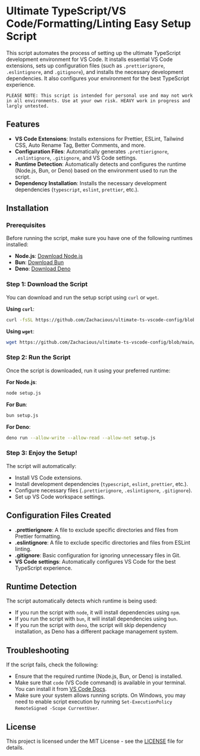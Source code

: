 # Ultimate TypeScript/VS Code/Formatting/Linting Easy Setup Script

This script automates the process of setting up the ultimate TypeScript development environment for VS Code. It installs essential VS Code extensions, sets up configuration files (such as `.prettierignore`, `.eslintignore`, and `.gitignore`), and installs the necessary development dependencies. It also configures your environment for the best TypeScript experience.

```
PLEASE NOTE: This script is intended for personal use and may not work in all environments. Use at your own risk. HEAVY work in progress and largly untested.
```

## Features

- **VS Code Extensions**: Installs extensions for Prettier, ESLint, Tailwind CSS, Auto Rename Tag, Better Comments, and more.
- **Configuration Files**: Automatically generates `.prettierignore`, `.eslintignore`, `.gitignore`, and VS Code settings.
- **Runtime Detection**: Automatically detects and configures the runtime (Node.js, Bun, or Deno) based on the environment used to run the script.
- **Dependency Installation**: Installs the necessary development dependencies (`typescript`, `eslint`, `prettier`, etc.).

## Installation

### Prerequisites

Before running the script, make sure you have one of the following runtimes installed:

- **Node.js**: [Download Node.js](https://nodejs.org/)
- **Bun**: [Download Bun](https://bun.sh/)
- **Deno**: [Download Deno](https://deno.land/)

### Step 1: Download the Script

You can download and run the setup script using `curl` or `wget`.

**Using `curl`**:

```bash
curl -fsSL https://github.com/Zachacious/ultimate-ts-vscode-config/blob/main/setup.js -o setup.js
```

**Using `wget`**:

```bash
wget https://github.com/Zachacious/ultimate-ts-vscode-config/blob/main/setup.js -O setup.js
```

### Step 2: Run the Script

Once the script is downloaded, run it using your preferred runtime:

**For Node.js**:

```bash
node setup.js
```

**For Bun**:

```bash
bun setup.js
```

**For Deno**:

```bash
deno run --allow-write --allow-read --allow-net setup.js
```

### Step 3: Enjoy the Setup!

The script will automatically:

- Install VS Code extensions.
- Install development dependencies (`typescript`, `eslint`, `prettier`, etc.).
- Configure necessary files (`.prettierignore`, `.eslintignore`, `.gitignore`).
- Set up VS Code workspace settings.

## Configuration Files Created

- **.prettierignore**: A file to exclude specific directories and files from Prettier formatting.
- **.eslintignore**: A file to exclude specific directories and files from ESLint linting.
- **.gitignore**: Basic configuration for ignoring unnecessary files in Git.
- **VS Code settings**: Automatically configures VS Code for the best TypeScript experience.

## Runtime Detection

The script automatically detects which runtime is being used:

- If you run the script with `node`, it will install dependencies using `npm`.
- If you run the script with `bun`, it will install dependencies using `bun`.
- If you run the script with `deno`, the script will skip dependency installation, as Deno has a different package management system.

## Troubleshooting

If the script fails, check the following:

- Ensure that the required runtime (Node.js, Bun, or Deno) is installed.
- Make sure that `code` (VS Code command) is available in your terminal. You can install it from [VS Code Docs](https://code.visualstudio.com/docs/editor/command-line).
- Make sure your system allows running scripts. On Windows, you may need to enable script execution by running `Set-ExecutionPolicy RemoteSigned -Scope CurrentUser`.

## License

This project is licensed under the MIT License - see the [LICENSE](LICENSE) file for details.
